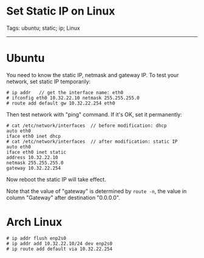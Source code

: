 # Set Static IP on Linux
Tags: ubuntu; static; ip; Linux

------

# Ubuntu

You need to know the static IP, netmask and gateway IP.
To test your network, set static IP temporarily:

    # ip addr   // get the interface name: eth0
    # ifconfig eth0 10.32.22.10 netmask 255.255.255.0
    # route add default gw 10.32.22.254 eth0

Then test network with "ping" command. If it's OK, set it permanently:

    # cat /etc/network/interfaces  // before modification: dhcp
    auto eth0
    iface eth0 inet dhcp
    # cat /etc/network/interfaces  // after modification: static IP
    auto eth0
    iface eth0 inet static
    address 10.32.22.10
    netmask 255.255.255.0
    gateway 10.32.22.254

Now reboot the static IP will take effect.

Note that the value of "gateway" is determined by `route -n`,
the value in column "Gateway" after destination "0.0.0.0".

# Arch Linux

    # ip addr flush enp2s0
    # ip addr add 10.32.22.10/24 dev enp2s0
    # ip route add default via 10.32.22.254
